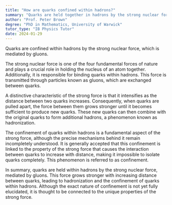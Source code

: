 ```yaml
---
title: "How are quarks confined within hadrons?"
summary: "Quarks are held together in hadrons by the strong nuclear force, which is mediated by gluons, ensuring their confinement within these subatomic particles."
author: "Prof. Peter Brown"
degree: "PhD in Mathematics, University of Warwick"
tutor_type: "IB Physics Tutor"
date: 2024-01-29
---
```


Quarks are confined within hadrons by the strong nuclear force, which is mediated by gluons.

The strong nuclear force is one of the four fundamental forces of nature and plays a crucial role in holding the nucleus of an atom together. Additionally, it is responsible for binding quarks within hadrons. This force is transmitted through particles known as gluons, which are exchanged between quarks.

A distinctive characteristic of the strong force is that it intensifies as the distance between two quarks increases. Consequently, when quarks are pulled apart, the force between them grows stronger until it becomes sufficient to produce new quarks. These new quarks can then combine with the original quarks to form additional hadrons, a phenomenon known as hadronization.

The confinement of quarks within hadrons is a fundamental aspect of the strong force, although the precise mechanisms behind it remain incompletely understood. It is generally accepted that this confinement is linked to the property of the strong force that causes the interaction between quarks to increase with distance, making it impossible to isolate quarks completely. This phenomenon is referred to as confinement.

In summary, quarks are held within hadrons by the strong nuclear force, mediated by gluons. This force grows stronger with increasing distance between quarks, leading to hadronization and the confinement of quarks within hadrons. Although the exact nature of confinement is not yet fully elucidated, it is thought to be connected to the unique properties of the strong force.
    